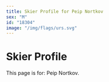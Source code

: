 ```yaml
---
title: Skier Profile for Peip Nortkov
sex: "M"
id: "18304"
image: "/img/flags/urs.svg" 
---
```


# Skier Profile

This page is for: Peip Nortkov.
    